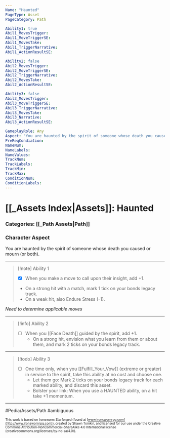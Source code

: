 ```yaml
---
Name: "Haunted"
PageType: Asset
PageCategory: Path

Ability1: true
Abil1_MovesTrigger:
Abil1_MoveTriggerSE:
Abil1_MovesTake:
Abil1_TriggerNarrative:
Abil1_ActionResultSE:

Ability2: false
Abil2_MovesTrigger:
Abil2_MoveTriggerSE:
Abil2_TriggerNarrative:
Abil2_MovesTake:
Abil2_ActionResultSE:

Ability3: false
Abil3_MovesTrigger:
Abil3_MoveTriggerSE:
Abil3_TriggerNarrative:
Abil3_MovesTake:
Abil3_Narrative:
Abil3_ActionResultSE:

GameplayRole: Any
Aspect: "You are haunted by the spirit of someone whose death you caused or mourn (or both)."
PreReqCondiation: 
NameNum:
NameLabels:
NameValues:
TrackNum:
TrackLabels:
TrackMin:
TrackMax:
ConditionNum:
ConditionLabels:
---
```

# [[_Assets Index|Assets]]: Haunted
### Categories: [[_Path Assets|Path]]
### Character Aspect
You are haunted by the spirit of someone whose death you caused or mourn (or both).
___
> [!note] Ability 1
> - [x]  When you make a move to call upon their insight, add +1.
> 	- On a strong hit with a match, mark 1 tick on your bonds legacy track.
> 	- On a weak hit, also Endure Stress (-1). 

*Need to determine applicable moves*
___
> [!info] Ability 2
> - [ ] When you [[Face Death]] guided by the spirit, add +1. 
> 	- On a strong hit, envision what you learn from them or about them, and mark 2 ticks on your bonds legacy track.
___
> [!todo] Ability 3
> - [ ] One time only, when you [[Fulfill_Your_Vow]] (extreme or greater) in service to the spirit, take this ability at no cost and choose one.
> 	- Let them go: Mark 2 ticks on your bonds legacy track for each marked ability, and discard this asset.
> 	- Bolster your link: When you use a HAUNTED ability, on a hit take +1 momentum.
___

#Pedia/Assets/Path 
#ambiguous 

<font size=-2>This work is based on Ironsworn: Starforged (found at [www.ironswornrpg.com](http://www.ironswornrpg.com)), created by Shawn Tomkin, and licensed for our use under the Creative Commons Attribution-NonCommercial-ShareAlike 4.0 International license  (creativecommons.org/licenses/by-nc-sa/4.0/).</font>